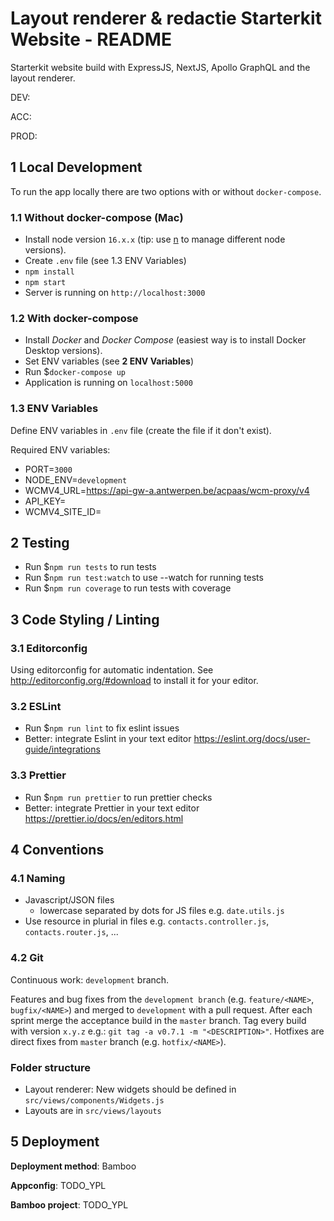 # Layout renderer & redactie Starterkit Website - README

Starterkit website build with ExpressJS, NextJS, Apollo GraphQL and the layout renderer.

DEV:

ACC:

PROD:

## 1 Local Development

To run the app locally there are two options with or without `docker-compose`.

### 1.1 Without docker-compose (Mac)

- Install node version `16.x.x` (tip: use [n](https://github.com/tj/n) to manage different node versions).
- Create `.env` file (see 1.3 ENV Variables)
- `npm install`
- `npm start`
- Server is running on `http://localhost:3000`

### 1.2 With docker-compose

- Install _Docker_ and _Docker Compose_ (easiest way is to install Docker Desktop versions).
- Set ENV variables (see **2 ENV Variables**)
- Run \$`docker-compose up`
- Application is running on `localhost:5000`

### 1.3 ENV Variables

Define ENV variables in `.env` file (create the file if it don't exist).

Required ENV variables:

- PORT=`3000`
- NODE_ENV=`development`
- WCMV4_URL=https://api-gw-a.antwerpen.be/acpaas/wcm-proxy/v4
- API_KEY=
- WCMV4_SITE_ID=

## 2 Testing

- Run \$`npm run tests` to run tests
- Run \$`npm run test:watch` to use --watch for running tests
- Run \$`npm run coverage` to run tests with coverage

## 3 Code Styling / Linting

### 3.1 Editorconfig

Using editorconfig for automatic indentation.
See http://editorconfig.org/#download to install it for your editor.

### 3.2 ESLint

- Run \$`npm run lint` to fix eslint issues
- Better: integrate Eslint in your text editor https://eslint.org/docs/user-guide/integrations

### 3.3 Prettier

- Run \$`npm run prettier` to run prettier checks
- Better: integrate Prettier in your text editor https://prettier.io/docs/en/editors.html

## 4 Conventions

### 4.1 Naming

- Javascript/JSON files
  - lowercase separated by dots for JS files e.g. `date.utils.js`
- Use resource in plurial in files e.g. `contacts.controller.js`, `contacts.router.js`, ...

### 4.2 Git

Continuous work: `development` branch.

Features and bug fixes from the `development branch` (e.g. `feature/<NAME>`, `bugfix/<NAME>`) and merged to `development` with a pull request.
After each sprint merge the acceptance build in the `master` branch.
Tag every build with version `x.y.z` e.g.: `git tag -a v0.7.1 -m "<DESCRIPTION>"`.
Hotfixes are direct fixes from `master` branch (e.g. `hotfix/<NAME>`).

### Folder structure

- Layout renderer: New widgets should be defined in `src/views/components/Widgets.js`
- Layouts are in `src/views/layouts`

## 5 Deployment

**Deployment method**: Bamboo

**Appconfig**: TODO_YPL

**Bamboo project**: TODO_YPL
